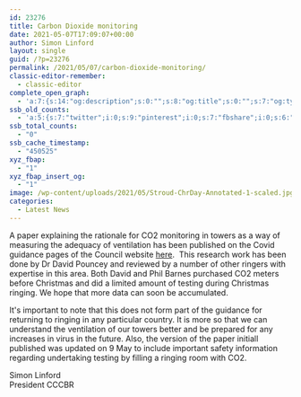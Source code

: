 ```yaml
---
id: 23276
title: Carbon Dioxide monitoring
date: 2021-05-07T17:09:07+00:00
author: Simon Linford
layout: single
guid: /?p=23276
permalink: /2021/05/07/carbon-dioxide-monitoring/
classic-editor-remember:
  - classic-editor
complete_open_graph:
  - 'a:7:{s:14:"og:description";s:0:"";s:8:"og:title";s:0:"";s:7:"og:type";s:0:"";s:12:"twitter:card";s:7:"summary";s:15:"twitter:creator";s:0:"";s:19:"twitter:description";s:0:"";s:8:"og:image";s:5:"23282";}'
ssb_old_counts:
  - 'a:5:{s:7:"twitter";i:0;s:9:"pinterest";i:0;s:7:"fbshare";i:0;s:6:"reddit";i:0;s:6:"tumblr";N;}'
ssb_total_counts:
  - "0"
ssb_cache_timestamp:
  - "450525"
xyz_fbap:
  - "1"
xyz_fbap_insert_og:
  - "1"
image: /wp-content/uploads/2021/05/Stroud-ChrDay-Annotated-1-scaled.jpg
categories:
  - Latest News
---
```

A paper explaining the rationale for CO2 monitoring in towers as a way of measuring the adequacy of ventilation has been published on the Covid guidance pages of the Council website <a href="/coronavirus/carbon-dioxide-monitoring-whilst-ringing/" target="_blank" rel="noopener">here</a>.  This research work has been done by Dr David Pouncey and reviewed by a number of other ringers with expertise in this area. Both David and Phil Barnes purchased CO2 meters before Christmas and did a limited amount of testing during Christmas ringing. We hope that more data can soon be accumulated.

It&apos;s important to note that this does not form part of the guidance for returning to ringing in any particular country. It is more so that we can understand the ventilation of our towers better and be prepared for any increases in virus in the future. Also, the version of the paper initiall published was updated on 9 May to include important safety information regarding undertaking testing by filling a ringing room with CO2.

Simon Linford  
President CCCBR
